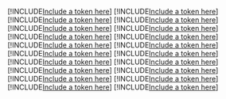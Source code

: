 [!INCLUDE[Include a token here](refs1533688757738/r1.md)]
[!INCLUDE[Include a token here](refs1533688757738/r2.md)]
[!INCLUDE[Include a token here](refs1533688757738/r3.md)]
[!INCLUDE[Include a token here](refs1533688757738/r4.md)]
[!INCLUDE[Include a token here](refs1533688757738/r5.md)]
[!INCLUDE[Include a token here](refs1533688757738/r6.md)]
[!INCLUDE[Include a token here](refs1533688757738/r7.md)]
[!INCLUDE[Include a token here](refs1533688757738/r8.md)]
[!INCLUDE[Include a token here](refs1533688757738/r9.md)]
[!INCLUDE[Include a token here](refs1533688757738/r10.md)]
[!INCLUDE[Include a token here](refs1533688757738/r11.md)]
[!INCLUDE[Include a token here](refs1533688757738/r12.md)]
[!INCLUDE[Include a token here](refs1533688757738/r13.md)]
[!INCLUDE[Include a token here](refs1533688757738/r14.md)]
[!INCLUDE[Include a token here](refs1533688757738/r15.md)]
[!INCLUDE[Include a token here](refs1533688757738/r16.md)]
[!INCLUDE[Include a token here](refs1533688757738/r17.md)]
[!INCLUDE[Include a token here](refs1533688757738/r18.md)]
[!INCLUDE[Include a token here](refs1533688757738/r19.md)]
[!INCLUDE[Include a token here](refs1533688757738/r20.md)]